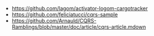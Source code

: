 * https://github.com/lagom/activator-logom-cargotracker
* https://github.com/feliciatucci/cqrs-sample
* https://github.com/Arnauld/CQRS-Ramblings/blob/master/doc/article/cqrs-article.mdown